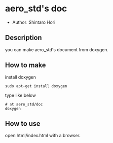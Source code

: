 # aero_std's doc
- Author: Shintaro Hori

## Description
you can make aero_std's document from doxygen.

## How to make
install doxygen
``` shell
sudo apt-get install doxygen
```
type like below
``` shell
# at aero_std/doc
doxygen
```

## How to use
open html/index.html with a browser.
